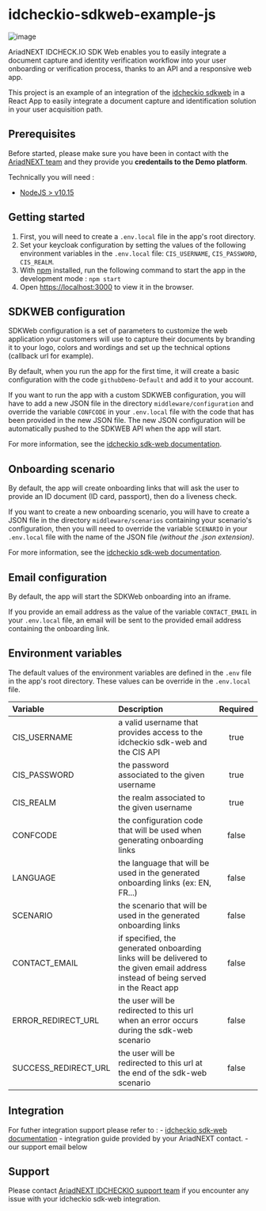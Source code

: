 # idcheckio-sdkweb-example-js

![image](https://www.ariadnext.com/wp-content/uploads/2019/01/idcheck.io-rvb.png)

AriadNEXT IDCHECK.IO SDK Web enables you to easily integrate a document capture and
identity verification workflow into your user onboarding or verification process, thanks to an
API and a responsive web app.

This project is an example of an integration of the [idcheckio sdkweb](https://www.idcheck.io/) in a React App to easily integrate a document capture and identification solution in your user acquisition path. 

## Prerequisites

Before started, please make sure you have been in contact with the [AriadNEXT team](contact+sdkwebexample@idcheck.io) and they provide you **credentails to the Demo platform**.

Technically you will need :

- [NodeJS > v10.15](https://nodejs.org/en/download/)

## Getting started

1. First, you will need to create a `.env.local` file in the app's root directory.
2. Set your keycloak configuration by setting the values of the following environment variables in the `.env.local` file: `CIS_USERNAME`, `CIS_PASSWORD`, `CIS_REALM`.
3. With [npm](https://npmjs.org/) installed, run the following command to start the app in the development mode : ```npm start```
4. Open [https://localhost:3000](https://localhost:3000) to view it in the browser.

## SDKWEB configuration

SDKWeb configuration is a set of parameters to customize the web application your customers will use to capture their documents by branding it to your logo, colors and wordings and set up the technical options (callback url for example).

By default, when you run the app for the first time, it will create a basic configuration with the code `githubDemo-Default` and add it to your account.

If you want to run the app with a custom SDKWEB configuration, you will have to add a new JSON file in the directory `middleware/configuration` and override the variable `CONFCODE` in your `.env.local` file with the code that has been provided in the new JSON file.
The new JSON configuration will be automatically pushed to the SDKWEB API when the app will start.

For more information, see the [idcheckio sdk-web documentation](https://sdkweb-test.idcheck.io/rest/api/index.html#_customerconf).

## Onboarding scenario

By default, the app will create onboarding links that will ask the user to provide an ID document (ID card, passport), then do a liveness check.

If you want to create a new onboarding scenario, you will have to create a JSON file in the directory `middleware/scenarios` containing your scenario's configuration, then you will need to override the variable `SCENARIO` in your `.env.local` file with the name of the JSON file _(without the .json extension)_.

For more information, see the [idcheckio sdk-web documentation](https://sdkweb-test.idcheck.io/rest/api/index.html#_onboardingdefinition).

## Email configuration

By default, the app will start the SDKWeb onboarding into an iframe.

If you provide an email address as the value of the variable `CONTACT_EMAIL` in your `.env.local` file, an email will be sent to the provided email address containing the onboarding link.

## Environment variables

The default values of the environment variables are defined in the `.env` file in the app's root directory. 
These values can be override in the `.env.local` file.

|Variable|Description|Required|
|:-------|:----------|:------:|
|CIS_USERNAME | a valid username that provides access to the idcheckio sdk-web and the CIS API |true |
|CIS_PASSWORD | the password associated to the given username |true |
|CIS_REALM    | the realm associated to the given username    |true |
|CONFCODE     | the configuration code that will be used when generating onboarding links |false|
|LANGUAGE     | the language that will be used in the generated onboarding links (ex: EN, FR...)|false|
|SCENARIO     | the scenario that will be used in the generated onboarding links|false|
|CONTACT_EMAIL| if specified, the generated onboarding links will be delivered to the given email address instead of being served in the React app|false|
|ERROR_REDIRECT_URL| the user will be redirected to this url when an error occurs during the sdk-web scenario |false|
|SUCCESS_REDIRECT_URL| the user will be redirected to this url at the end of the sdk-web scenario |false|

## Integration

For futher integration support please refer to :
    - [idcheckio sdk-web documentation](https://sdkweb-test.idcheck.io/rest/api/index.html)
    - integration guide provided by your AriadNEXT contact.
    - our support email below

## Support

Please contact [AriadNEXT IDCHECKIO support team](contact+sdkwebexample@idcheck.io) if you encounter any issue with your idcheckio sdk-web integration.